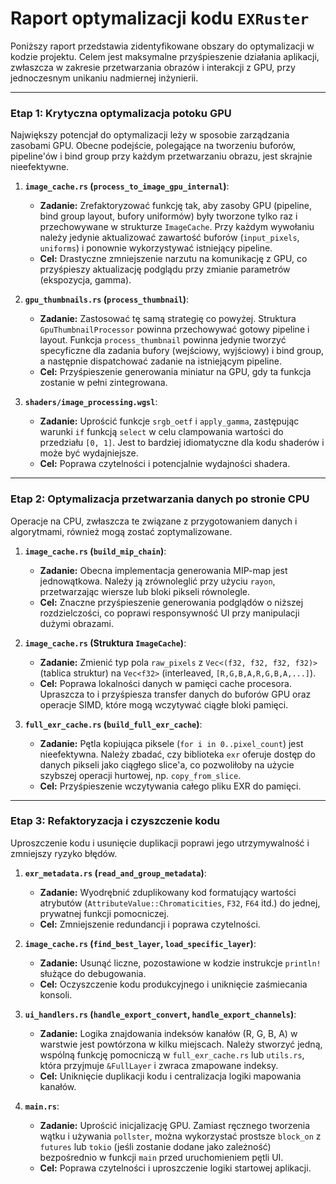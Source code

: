 # Raport optymalizacji kodu `EXRuster`

Poniższy raport przedstawia zidentyfikowane obszary do optymalizacji w kodzie projektu. Celem jest maksymalne przyśpieszenie działania aplikacji, zwłaszcza w zakresie przetwarzania obrazów i interakcji z GPU, przy jednoczesnym unikaniu nadmiernej inżynierii.

---

### Etap 1: Krytyczna optymalizacja potoku GPU

Największy potencjał do optymalizacji leży w sposobie zarządzania zasobami GPU. Obecne podejście, polegające na tworzeniu buforów, pipeline'ów i bind group przy każdym przetwarzaniu obrazu, jest skrajnie nieefektywne.

1.  **`image_cache.rs` (`process_to_image_gpu_internal`)**:
    *   **Zadanie:** Zrefaktoryzować funkcję tak, aby zasoby GPU (pipeline, bind group layout, bufory uniformów) były tworzone tylko raz i przechowywane w strukturze `ImageCache`. Przy każdym wywołaniu należy jedynie aktualizować zawartość buforów (`input_pixels`, `uniforms`) i ponownie wykorzystywać istniejący pipeline.
    *   **Cel:** Drastyczne zmniejszenie narzutu na komunikację z GPU, co przyśpieszy aktualizację podglądu przy zmianie parametrów (ekspozycja, gamma).

2.  **`gpu_thumbnails.rs` (`process_thumbnail`)**:
    *   **Zadanie:** Zastosować tę samą strategię co powyżej. Struktura `GpuThumbnailProcessor` powinna przechowywać gotowy pipeline i layout. Funkcja `process_thumbnail` powinna jedynie tworzyć specyficzne dla zadania bufory (wejściowy, wyjściowy) i bind group, a następnie dispatchować zadanie na istniejącym pipeline.
    *   **Cel:** Przyśpieszenie generowania miniatur na GPU, gdy ta funkcja zostanie w pełni zintegrowana.

3.  **`shaders/image_processing.wgsl`**:
    *   **Zadanie:** Uprościć funkcje `srgb_oetf` i `apply_gamma`, zastępując warunki `if` funkcją `select` w celu clampowania wartości do przedziału `[0, 1]`. Jest to bardziej idiomatyczne dla kodu shaderów i może być wydajniejsze.
    *   **Cel:** Poprawa czytelności i potencjalnie wydajności shadera.

---

### Etap 2: Optymalizacja przetwarzania danych po stronie CPU

Operacje na CPU, zwłaszcza te związane z przygotowaniem danych i algorytmami, również mogą zostać zoptymalizowane.

1.  **`image_cache.rs` (`build_mip_chain`)**:
    *   **Zadanie:** Obecna implementacja generowania MIP-map jest jednowątkowa. Należy ją zrównoleglić przy użyciu `rayon`, przetwarzając wiersze lub bloki pikseli równolegle.
    *   **Cel:** Znaczne przyśpieszenie generowania podglądów o niższej rozdzielczości, co poprawi responsywność UI przy manipulacji dużymi obrazami.

2.  **`image_cache.rs` (Struktura `ImageCache`)**:
    *   **Zadanie:** Zmienić typ pola `raw_pixels` z `Vec<(f32, f32, f32, f32)>` (tablica struktur) na `Vec<f32>` (interleaved, `[R,G,B,A,R,G,B,A,...]`).
    *   **Cel:** Poprawa lokalności danych w pamięci cache procesora. Upraszcza to i przyśpiesza transfer danych do buforów GPU oraz operacje SIMD, które mogą wczytywać ciągłe bloki pamięci.

3.  **`full_exr_cache.rs` (`build_full_exr_cache`)**:
    *   **Zadanie:** Pętla kopiująca piksele (`for i in 0..pixel_count`) jest nieefektywna. Należy zbadać, czy biblioteka `exr` oferuje dostęp do danych pikseli jako ciągłego slice'a, co pozwoliłoby na użycie szybszej operacji hurtowej, np. `copy_from_slice`.
    *   **Cel:** Przyśpieszenie wczytywania całego pliku EXR do pamięci.

---

### Etap 3: Refaktoryzacja i czyszczenie kodu

Uproszczenie kodu i usunięcie duplikacji poprawi jego utrzymywalność i zmniejszy ryzyko błędów.

1.  **`exr_metadata.rs` (`read_and_group_metadata`)**:
    *   **Zadanie:** Wyodrębnić zduplikowany kod formatujący wartości atrybutów (`AttributeValue::Chromaticities`, `F32`, `F64` itd.) do jednej, prywatnej funkcji pomocniczej.
    *   **Cel:** Zmniejszenie redundancji i poprawa czytelności.

2.  **`image_cache.rs` (`find_best_layer`, `load_specific_layer`)**:
    *   **Zadanie:** Usunąć liczne, pozostawione w kodzie instrukcje `println!` służące do debugowania.
    *   **Cel:** Oczyszczenie kodu produkcyjnego i uniknięcie zaśmiecania konsoli.

3.  **`ui_handlers.rs` (`handle_export_convert`, `handle_export_channels`)**:
    *   **Zadanie:** Logika znajdowania indeksów kanałów (R, G, B, A) w warstwie jest powtórzona w kilku miejscach. Należy stworzyć jedną, wspólną funkcję pomocniczą w `full_exr_cache.rs` lub `utils.rs`, która przyjmuje `&FullLayer` i zwraca zmapowane indeksy.
    *   **Cel:** Uniknięcie duplikacji kodu i centralizacja logiki mapowania kanałów.

4.  **`main.rs`**:
    *   **Zadanie:** Uprościć inicjalizację GPU. Zamiast ręcznego tworzenia wątku i używania `pollster`, można wykorzystać prostsze `block_on` z `futures` lub `tokio` (jeśli zostanie dodane jako zależność) bezpośrednio w funkcji `main` przed uruchomieniem pętli UI.
    *   **Cel:** Poprawa czytelności i uproszczenie logiki startowej aplikacji.
